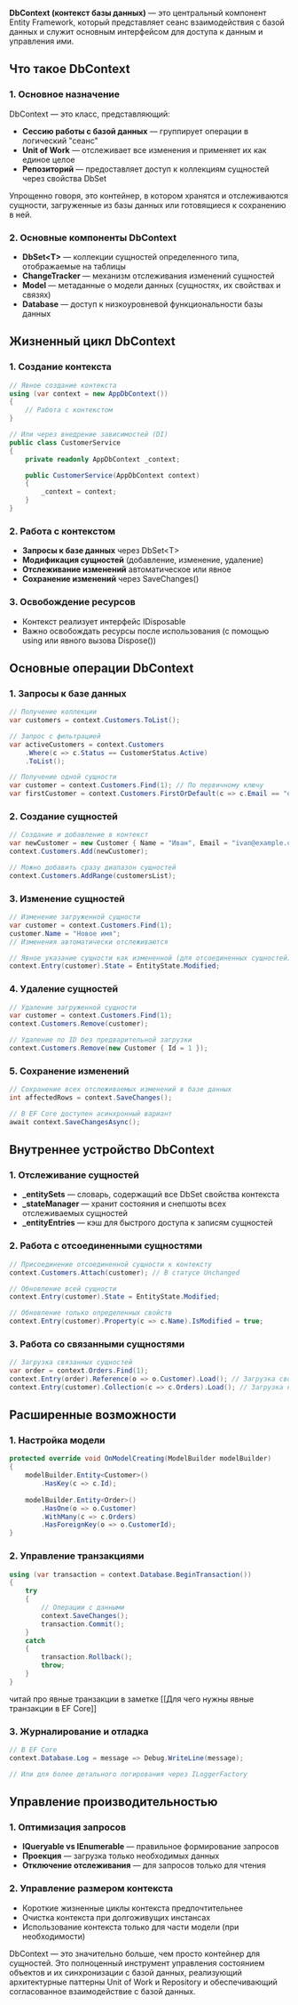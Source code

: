**DbContext (контекст базы данных)** — это центральный компонент Entity Framework, который представляет сеанс взаимодействия с базой данных и служит основным интерфейсом для доступа к данным и управления ими.

## Что такое DbContext

### 1. Основное назначение

DbContext — это класс, представляющий:

- **Сессию работы с базой данных** — группирует операции в логический "сеанс"
- **Unit of Work** — отслеживает все изменения и применяет их как единое целое
- **Репозиторий** — предоставляет доступ к коллекциям сущностей через свойства DbSet

Упрощенно говоря, это контейнер, в котором хранятся и отслеживаются сущности, загруженные из базы данных или готовящиеся к сохранению в ней.

### 2. Основные компоненты DbContext

- **DbSet\<T>** — коллекции сущностей определенного типа, отображаемые на таблицы
- **ChangeTracker** — механизм отслеживания изменений сущностей
- **Model** — метаданные о модели данных (сущностях, их свойствах и связях)
- **Database** — доступ к низкоуровневой функциональности базы данных

## Жизненный цикл DbContext

### 1. Создание контекста

```csharp
// Явное создание контекста
using (var context = new AppDbContext())
{
    // Работа с контекстом
}

// Или через внедрение зависимостей (DI)
public class CustomerService
{
    private readonly AppDbContext _context;

    public CustomerService(AppDbContext context)
    {
        _context = context;
    }
}
```

### 2. Работа с контекстом

- **Запросы к базе данных** через DbSet\<T>
- **Модификация сущностей** (добавление, изменение, удаление)
- **Отслеживание изменений** автоматическое или явное
- **Сохранение изменений** через SaveChanges()

### 3. Освобождение ресурсов

- Контекст реализует интерфейс IDisposable
- Важно освобождать ресурсы после использования (с помощью using или явного вызова Dispose())

## Основные операции DbContext

### 1. Запросы к базе данных

```csharp
// Получение коллекции
var customers = context.Customers.ToList();

// Запрос с фильтрацией
var activeCustomers = context.Customers
    .Where(c => c.Status == CustomerStatus.Active)
    .ToList();

// Получение одной сущности
var customer = context.Customers.Find(1); // По первичному ключу
var firstCustomer = context.Customers.FirstOrDefault(c => c.Email == "email@example.com");
```

### 2. Создание сущностей

```csharp
// Создание и добавление в контекст
var newCustomer = new Customer { Name = "Иван", Email = "ivan@example.com" };
context.Customers.Add(newCustomer);

// Можно добавить сразу диапазон сущностей
context.Customers.AddRange(customersList);
```

### 3. Изменение сущностей

```csharp
// Изменение загруженной сущности
var customer = context.Customers.Find(1);
customer.Name = "Новое имя";
// Изменения автоматически отслеживаются

// Явное указание сущности как измененной (для отсоединенных сущностей)
context.Entry(customer).State = EntityState.Modified;
```

### 4. Удаление сущностей

```csharp
// Удаление загруженной сущности
var customer = context.Customers.Find(1);
context.Customers.Remove(customer);

// Удаление по ID без предварительной загрузки
context.Customers.Remove(new Customer { Id = 1 });
```

### 5. Сохранение изменений

```csharp
// Сохранение всех отслеживаемых изменений в базе данных
int affectedRows = context.SaveChanges();

// В EF Core доступен асинхронный вариант
await context.SaveChangesAsync();
```

## Внутреннее устройство DbContext

### 1. Отслеживание сущностей

- **_entitySets** — словарь, содержащий все DbSet свойства контекста
- **_stateManager** — хранит состояния и снепшоты всех отслеживаемых сущностей
- **_entityEntries** — кэш для быстрого доступа к записям сущностей

### 2. Работа с отсоединенными сущностями

```csharp
// Присоединение отсоединенной сущности к контексту
context.Customers.Attach(customer); // В статусе Unchanged

// Обновление всей сущности
context.Entry(customer).State = EntityState.Modified;

// Обновление только определенных свойств
context.Entry(customer).Property(c => c.Name).IsModified = true;
```

### 3. Работа со связанными сущностями

```csharp
// Загрузка связанных сущностей
var order = context.Orders.Find(1);
context.Entry(order).Reference(o => o.Customer).Load(); // Загрузка свойства-ссылки
context.Entry(customer).Collection(c => c.Orders).Load(); // Загрузка коллекции
```

## Расширенные возможности

### 1. Настройка модели

```csharp
protected override void OnModelCreating(ModelBuilder modelBuilder)
{
    modelBuilder.Entity<Customer>()
        .HasKey(c => c.Id);
        
    modelBuilder.Entity<Order>()
        .HasOne(o => o.Customer)
        .WithMany(c => c.Orders)
        .HasForeignKey(o => o.CustomerId);
}
```

### 2. Управление транзакциями

```csharp
using (var transaction = context.Database.BeginTransaction())
{
    try
    {
        // Операции с данными
        context.SaveChanges();
        transaction.Commit();
    }
    catch
    {
        transaction.Rollback();
        throw;
    }
}
```

читай про явные транзакции в заметке [[Для чего нужны явные транзакции в EF Core]]
### 3. Журналирование и отладка

```csharp
// В EF Core
context.Database.Log = message => Debug.WriteLine(message);

// Или для более детального логирования через ILoggerFactory
```

## Управление производительностью

### 1. Оптимизация запросов

- **IQueryable vs IEnumerable** — правильное формирование запросов
- **Проекция** — загрузка только необходимых данных
- **Отключение отслеживания** — для запросов только для чтения

### 2. Управление размером контекста

- Короткие жизненные циклы контекста предпочтительнее
- Очистка контекста при долгоживущих инстансах
- Использование контекста только для части модели (при необходимости)

DbContext — это значительно больше, чем просто контейнер для сущностей. Это полноценный инструмент управления состоянием объектов и их синхронизации с базой данных, реализующий архитектурные паттерны Unit of Work и Repository и обеспечивающий согласованное взаимодействие с базой данных.
